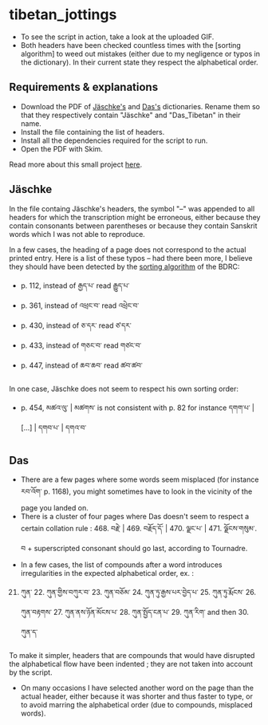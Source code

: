 # tibetan_jottings

- To see the script in action, take a look at the uploaded GIF.
- Both headers have been checked countless times with the [sorting algorithm] to weed out mistakes (either due to my negligence or typos in the dictionary). In their current state they respect the alphabetical order.

## Requirements & explanations

- Download the PDF of [Jäschke's](https://archive.org/details/tibetanenglishdi00jsuoft) and [Das's](https://archive.org/details/tibetanenglishdi00dassuoft/page/738/mode/2up) dictionaries. Rename them so that they respectively contain "Jäschke" and "Das_Tibetan" in their name.
- Install the file containing the list of headers.
- Install all the dependencies required for the script to run.
- Open the PDF with Skim.

Read more about this small project [here](https://www.reddit.com/r/tibetanlanguage/comments/uqp70u/making_j%C3%A4schkes_and_dass_dictionary_easy_to_browse/).

## Jäschke

In the file containg Jäschke's headers, the symbol "–" was appended to all headers for which the transcription might be erroneous, either because they contain consonants between parentheses or because they contain Sanskrit words which I was not able to reproduce.

In a few cases, the heading of a page does not correspond to the actual printed entry. Here is a list of these typos – had there been more, I believe they should have been detected by the [sorting algorithm](https://github.com/Esukhia/tibetan-sort-python) of the BDRC:
- p. 112, instead of རྒྱད་པ་ read རྒྱུད་པ་
- p. 361, instead of འཕྲང་བ་ read འཕྲེང་བ་
- p. 430, instead of ཅ་དར་ read ཙ་དར་
- p. 433, instead of གཅང་བ་ read གཙང་བ་
- p. 447, instead of ཆབ་ཆབ་ read ཚབ་ཚབ་

In one case, Jäschke does not seem to respect his own sorting order:
- p. 454, མཚའ་ལུ་ | མཚགས་ is not consistent with p. 82 for instance དགག་པ་ | […] | དགབ་པ་ | དགའ་བ་

## Das

- There are a few pages where some words seem misplaced (for instance རབ་འོག་ p. 1168), you might sometimes have to look in the vicinity of the page you landed on.
- There is a cluster of four pages where Das doesn't seem to respect a certain collation rule : 468. བརྗེ་ | 469. བརྗོད་དོ་ | 470. ལྗང་པ་ | 471. ལྗོངས་གསུམ་. བ + superscripted consonant should go last, according to Tournadre.
- In a few cases, the list of compounds after a word introduces irregularities in the expected alphabetical order, ex. :

21. ཀུན་
	22. ཀུན་གྱིས་བཀུར་བ་
	23. ཀུན་བཅོམ་
	24. ཀུན་ཏུ་རྒྱས་པར་བྱེད་པ་
	25. ཀུན་ཏུ་རྨོངས་
	26. ཀུན་བརྟགས་
	27. ཀུན་ནས་ཉོན་མོངས་པ་
	28. ཀུན་སྤྱོད་ངན་པ་
	29. ཀུན་རིག་
and then 30. ཀུན་ད་

To make it simpler, headers that are compounds that would have disrupted the alphabetical flow have been indented ; they are not taken into account by the script.
- On many occasions I have selected another word on the page than the actual header, either because it was shorter and thus faster to type, or to avoid marring the alphabetical order (due to compounds, misplaced words).

